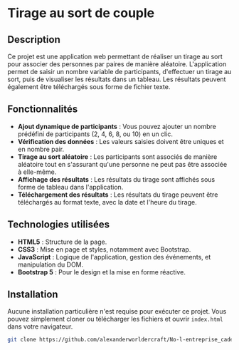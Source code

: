 # Tirage au sort de couple

## Description

Ce projet est une application web permettant de réaliser un tirage au sort pour associer des personnes par paires de manière aléatoire. L'application permet de saisir un nombre variable de participants, d'effectuer un tirage au sort, puis de visualiser les résultats dans un tableau. Les résultats peuvent également être téléchargés sous forme de fichier texte.

## Fonctionnalités

- **Ajout dynamique de participants** : Vous pouvez ajouter un nombre prédéfini de participants (2, 4, 6, 8, ou 10) en un clic.
- **Vérification des données** : Les valeurs saisies doivent être uniques et en nombre pair.
- **Tirage au sort aléatoire** : Les participants sont associés de manière aléatoire tout en s'assurant qu'une personne ne peut pas être associée à elle-même.
- **Affichage des résultats** : Les résultats du tirage sont affichés sous forme de tableau dans l'application.
- **Téléchargement des résultats** : Les résultats du tirage peuvent être téléchargés au format texte, avec la date et l'heure du tirage.

## Technologies utilisées

- **HTML5** : Structure de la page.
- **CSS3** : Mise en page et styles, notamment avec Bootstrap.
- **JavaScript** : Logique de l'application, gestion des événements, et manipulation du DOM.
- **Bootstrap 5** : Pour le design et la mise en forme réactive.

## Installation

Aucune installation particulière n'est requise pour exécuter ce projet. Vous pouvez simplement cloner ou télécharger les fichiers et ouvrir `index.html` dans votre navigateur.

```bash
git clone https://github.com/alexanderworldercraft/No-l-entreprise_cadeaux.git
